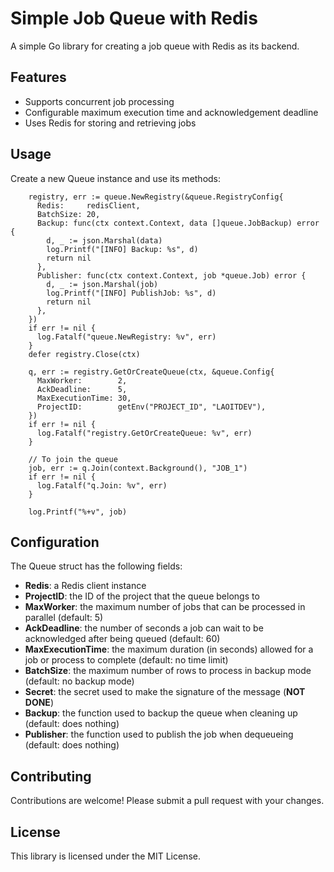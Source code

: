 # Simple Job Queue with Redis

A simple Go library for creating a job queue with Redis as its backend.

## Features

* Supports concurrent job processing
* Configurable maximum execution time and acknowledgement deadline
* Uses Redis for storing and retrieving jobs

## Usage
Create a new Queue instance and use its methods:

```golang
    registry, err := queue.NewRegistry(&queue.RegistryConfig{
      Redis:     redisClient,
      BatchSize: 20,
      Backup: func(ctx context.Context, data []queue.JobBackup) error {
        d, _ := json.Marshal(data)
        log.Printf("[INFO] Backup: %s", d)
        return nil
      },
      Publisher: func(ctx context.Context, job *queue.Job) error {
        d, _ := json.Marshal(job)
        log.Printf("[INFO] PublishJob: %s", d)
        return nil
      },
    })
    if err != nil {
      log.Fatalf("queue.NewRegistry: %v", err)
    }
    defer registry.Close(ctx)

    q, err := registry.GetOrCreateQueue(ctx, &queue.Config{
      MaxWorker:        2,
      AckDeadline:      5,
      MaxExecutionTime: 30,
      ProjectID:        getEnv("PROJECT_ID", "LAOITDEV"),
    })
    if err != nil {
      log.Fatalf("registry.GetOrCreateQueue: %v", err)
    }

    // To join the queue
    job, err := q.Join(context.Background(), "JOB_1")
    if err != nil {
      log.Fatalf("q.Join: %v", err)
    }
  
    log.Printf("%+v", job)
```

## Configuration
The Queue struct has the following fields:
  -  **Redis**: a Redis client instance
  -  **ProjectID**: the ID of the project that the queue belongs to
  -  **MaxWorker**: the maximum number of jobs that can be processed in parallel (default: 5)
  -  **AckDeadline**: the number of seconds a job can wait to be acknowledged after being queued (default: 60)
  -  **MaxExecutionTime**: the maximum duration (in seconds) allowed for a job or process to complete (default: no time limit)
  -  **BatchSize**: the maximum number of rows to process in backup mode (default: no backup mode)
  -  **Secret**: the secret used to make the signature of the message (**NOT DONE**)
  -  **Backup**: the function used to backup the queue when cleaning up (default: does nothing)
  -  **Publisher**: the function used to publish the job when dequeueing (default: does nothing)

## Contributing
Contributions are welcome! Please submit a pull request with your changes.

## License
This library is licensed under the MIT License.
